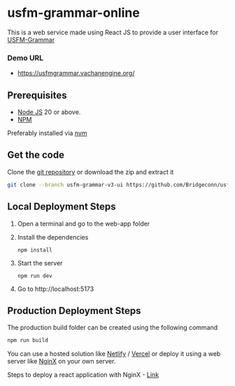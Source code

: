 # usfm-grammar-online

This is a web service made using React JS to provide a user interface for [USFM-Grammar](https://github.com/Bridgeconn/usfm-grammar)

### Demo URL
-  https://usfmgrammar.vachanengine.org/

## Prerequisites

- [Node JS](https://nodejs.org/en/) 20 or above.
- [NPM](https://www.npmjs.com)

Preferably installed via [nvm](https://nodejs.org/en/download)

## Get the code

Clone the [git repository](https://github.com/Bridgeconn/usfm-grammar-online.git) or download the zip and extract it

```bash
git clone --branch usfm-grammar-v3-ui https://github.com/Bridgeconn/usfm-grammar-online.git
```

## Local Deployment Steps

1. Open a terminal and go to the web-app folder
2. Install the dependencies

   `npm install`

3. Start the server

   `npm run dev`

4. Go to http://localhost:5173

## Production Deployment Steps

The production build folder can be created using the following command

```bash
npm run build
```

You can use a hosted solution like [Netlify](https://www.netlify.com/) / [Vercel](https://vercel.com/) or deploy it using a web server like [NginX](https://www.nginx.com/) on your own server.

Steps to deploy a react application with NginX - [Link](https://www.digitalocean.com/community/tutorials/how-to-deploy-a-react-application-with-nginx-on-ubuntu-20-04)
